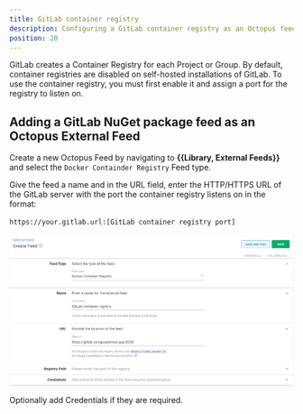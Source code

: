 ```yaml
---
title: GitLab container registry
description: Configuring a GitLab container registry as an Octopus feed.
position: 20
---
```

GitLab creates a Container Registry for each Project or Group.  By default, container registries are disabled on self-hosted installations of GitLab.  To use the container registry, you must first enable it and assign a port for the registry to listen on.

## Adding a GitLab NuGet package feed as an Octopus External Feed
Create a new Octopus Feed by navigating to **{{Library, External Feeds}}** and select the `Docker Containder Registry` Feed type. 

Give the feed a name and in the URL field, enter the HTTP/HTTPS URL of the GitLab server with the port the container registry listens on in the format:

`https://your.gitlab.url:[GitLab container registry port]`

![GitLab NuGet Feed](images/gitlab-container-feed.png)

Optionally add Credentials if they are required.